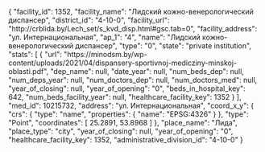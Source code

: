 {
    "facility_id": 1352,
    "facility_name": "Лидский кожно-венерологический диспансер",
    "district_id": "4-10-0",
    "facility_url": "http:\/\/crblida.by\/Lech_set\/s_kvd_disp.html#gsc.tab=0",
    "facility_address": "ул. Интернациональная",
    "ap_1": "4",
    "name": "Лидский кожно-венерологический диспансер",
    "type": "0",
    "state": "private institution",
    "stats": [
        {
            "url": "https:\/\/minodsm.by\/wp-content\/uploads\/2021\/04\/dispansery-sportivnoj-medicziny-minskoj-oblasti.pdf",
            "dep_name": null,
            "date_year": null,
            "num_beds_dep": null,
            "num_deps_year": null,
            "num_doctors_dep": null,
            "num_doctors_med": null,
            "year_of_closing": null,
            "year_of_opening": "0",
            "beds_in_hospital_key": 642,
            "num_beds_facility_year": null,
            "healthcare_facility_key": 1352
        }
    ],
    "med_id": 10215732,
    "address": "ул. Интернациональная",
    "coord_x_y": {
        "crs": {
            "type": "name",
            "properties": {
                "name": "EPSG:4326"
            }
        },
        "type": "Point",
        "coordinates": [
            25.2891,
            53.8968
        ]
    },
    "place_name": "Лида",
    "place_type": "city",
    "year_of_closing": null,
    "year_of_opening": "0",
    "healthcare_facility_key": 1352,
    "administrative_division_id": "4-10-0"
}